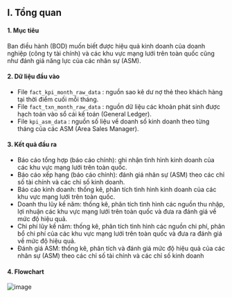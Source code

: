 ## I. Tổng quan
#### 1.	Mục tiêu
Ban điều hành (BOD) muốn biết được hiệu quả kinh doanh của doanh nghiệp (công ty tài chính) và các khu vực mạng lưới trên toàn quốc cũng như đánh giá năng lực của các nhân sự (ASM).
#### 2.	Dữ liệu đầu vào
-	File `fact_kpi_month_raw_data` : nguồn sao kê dư nợ thẻ theo khách hàng tại thời điểm cuối mỗi tháng.
-	File `fact_txn_month_raw_data` : nguồn dữ liệu các khoản phát sinh được hạch toán vào sổ cái kế toán (General Ledger).
-	File `kpi_asm_data` : nguồn số liệu về doanh số kinh doanh theo từng tháng của các ASM (Area Sales Manager).
#### 3.	Kết quả đầu ra
-	Báo cáo tổng hợp (báo cáo chính): ghi nhận tình hình kinh doanh của các khu vực mạng lưới trên toàn quốc.
-	Báo cáo xếp hạng (báo cáo chính): đánh giá nhân sự (ASM) theo các chỉ số tài chính và các chỉ số kinh doanh.
-	Báo cáo kinh doanh: thống kê, phân tích tình hình kinh doanh của các khu vực mạng lưới trên toàn quốc.
-	Doanh thu lũy kế năm: thống kê, phân tích tình hình các nguồn thu nhập, lợi nhuận các khu vực mạng lưới trên toàn quốc và đưa ra đánh giá về mức độ hiệu quả.
-	Chi phí lũy kế năm: thống kê, phân tích tình hình các nguồn chi phí, phân bổ chi phí của các khu vực mạng lưới trên toàn quốc và đưa ra đánh giá về mức độ hiệu quả.
-	Đánh giá ASM: thống kê, phân tích và đánh giá mức độ hiệu quả của các nhân sự (ASM) theo các chỉ số tài chính và các chỉ số kinh doanh
#### 4. Flowchart
![image]([https://1drv.ms/i/c/7bf0fb35dcf828c6/EV8zcu2sxIZJrWMxPTwfMDQBeneYHlfG5cPRq26LiFfKJw?e=p8Tenm](https://photos.onedrive.com/share/7BF0FB35DCF828C6!sed72335fc4ac4986ad63313d3c1f3034?cid=7BF0FB35DCF828C6&resId=7BF0FB35DCF828C6!sed72335fc4ac4986ad63313d3c1f3034&ithint=photo&e=p8Tenm&migratedtospo=true&redeem=aHR0cHM6Ly8xZHJ2Lm1zL2kvYy83YmYwZmIzNWRjZjgyOGM2L0VWOHpjdTJzeElaSnJXTXhQVHdmTURRQmVuZVlIbGZHNWNQUnEyNkxpRmZLSnc_ZT1wOFRlbm0))
